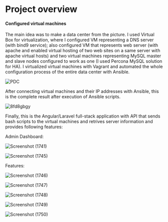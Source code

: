 <h1>Project overview</h1>

<h4>Configured virtual machines</h4>

The main idea was to make a data center from the picture. I used Virtual Box for virtualization, where I configured VM representing a DNS server (with bind9 service); 
also configured VM that represents web server (with apache and enabled virtual hosting of two web sites on a same server with apache virtual hosts) and two virtual machines
representing MySQL master and slave nodes configured to work as one (I used Percona MySQL solution for HA). I virtualized virtual machines with Vagrant and automated the whole 
configuration process of the entire data center with Ansible.

![PDC](https://github.com/user-attachments/assets/47c0f940-5935-4ea9-b064-0788677095bf)

After connecting virtual machines and their IP addresses with Ansible, this is the complete  result after execution of Ansible scripts. 

![8fd8gbgy](https://github.com/user-attachments/assets/a60a3957-2730-4a21-ac6a-3e8fec1a8fab)

Finally, this is the Angular/Laravel full-stack application with API that sends bash scripts to the virtual machines and retrives server information and provides following features:

Admin Dashboard:

![Screenshot (1741)](https://github.com/user-attachments/assets/3bccf586-cd3e-4895-8801-39d1b68b0a57)

![Screenshot (1745)](https://github.com/user-attachments/assets/f4f85570-7a95-472f-979a-5cd973705b04)

Features:

![Screenshot (1746)](https://github.com/user-attachments/assets/74906853-d68e-4523-81d0-77d27281566f)

![Screenshot (1747)](https://github.com/user-attachments/assets/2d24a485-ee9e-49e8-ae52-a3e9b0ae56ce)

![Screenshot (1748)](https://github.com/user-attachments/assets/747b881e-7cfd-4095-bf72-a63172760b36)

![Screenshot (1749)](https://github.com/user-attachments/assets/7a86d914-b6f5-40b0-9786-f8e93cefa852)

![Screenshot (1750)](https://github.com/user-attachments/assets/ece94270-095f-442c-ac19-d1e474e1d036)
